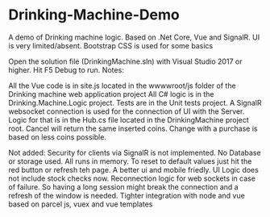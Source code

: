 # Drinking-Machine-Demo
A demo of Drinking machine logic. Based on .Net Core, Vue and SignalR. UI is very limited/absent. Bootstrap CSS is used for some basics

Open the solution file (DrinkingMachine.sln) with Visual Studio 2017 or higher. 
Hit F5 Debug to run.
Notes:

All the Vue code is in site.js located in the wwwwroot/js folder of the Drinking machine web application project
All C# logic is in the Drinking.Machine.Logic project.
Tests are in the Unit tests project.
A SignalR websocket connection is used for the connection of UI with the Server. Logic for that is in the Hub.cs file located in the DrinkingMachine project root.
Cancel will return the same inserted coins.
Change with a purchase is based on less coins possible.

Not added:
Security for clients via SignalR is not implemented. 
No Database or storage used. All runs in memory. To reset to default values just hit the red button or refresh teh page.
A better ui and mobile friedly. 
UI Logic does not include stock checks now.
Reconnection logic for web sockets in case of failure. So having a long session might break the connection and a refresh of the window is needed.
Tighter integration with node and vue based on parcel js, vuex and vue templates

